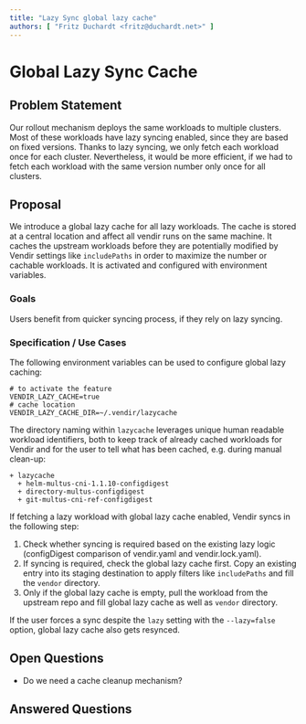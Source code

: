 ```yaml
---
title: "Lazy Sync global lazy cache"
authors: [ "Fritz Duchardt <fritz@duchardt.net>" ]
---
```


# Global Lazy Sync Cache

## Problem Statement
Our rollout mechanism deploys the same workloads to multiple clusters. Most of these workloads have lazy syncing enabled, since they are based on fixed versions. Thanks to lazy syncing, we only fetch each workload once for each cluster. Nevertheless, it would be more efficient, if we had to fetch each workload with the same version number only once for all clusters.

## Proposal
We introduce a global lazy cache for all lazy workloads. 
The cache is stored at a central location and affect all vendir runs on the same machine.
It caches the upstream workloads before they are potentially modified by Vendir settings like `includePaths` in order to maximize the number or cachable workloads.
It is activated and configured with environment variables.

### Goals
Users benefit from quicker syncing process, if they rely on lazy syncing.

### Specification / Use Cases
The following environment variables can be used to configure global lazy caching:
```
# to activate the feature
VENDIR_LAZY_CACHE=true
# cache location
VENDIR_LAZY_CACHE_DIR=~/.vendir/lazycache
```
The directory naming within `lazycache` leverages unique human readable workload identifiers, both to keep track of already cached workloads for Vendir and for the user to tell what has been cached, e.g. during manual clean-up:
```
+ lazycache
  + helm-multus-cni-1.1.10-configdigest
  + directory-multus-configdigest
  + git-multus-cni-ref-configdigest
```
If fetching a lazy workload with global lazy cache enabled, Vendir syncs in the following step:

1. Check whether syncing is required based on the existing lazy logic (configDigest comparison of vendir.yaml and vendir.lock.yaml).
2. If syncing is required, check the global lazy cache first. Copy an existing entry into its staging destination to apply filters like `includePaths` and fill the `vendor` directory. 
3. Only if the global lazy cache is empty, pull the workload from the upstream repo and fill global lazy cache as well as `vendor` directory.

If the user forces a sync despite the `lazy` setting with the `--lazy=false` option, global lazy cache also gets resynced.

## Open Questions

- Do we need a cache cleanup mechanism?

## Answered Questions
